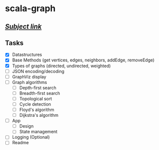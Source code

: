 # scala-graph

## ***[Subject link](./INSTRUCTIONS.md)***

## Tasks

- [x] Datastructures
- [x] Base Methods (get vertices, edges, neighbors, addEdge, removeEdge)
- [x] Types of graphs (directed, undirected, weighted)
- [ ] JSON encoding/decoding
- [ ] GraphViz display
- [ ] Graph algorithms
  - [ ] Depth-first search
  - [ ] Breadth-first search
  - [ ] Topological sort
  - [ ] Cycle detection
  - [ ] Floyd's algorithm
  - [ ] Dijkstra's algorithm
- [ ] App 
  - [ ] Design
  - [ ] State management
- [ ] Logging (Optional)
- [ ] Readme